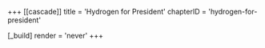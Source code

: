 +++
[[cascade]]
title = 'Hydrogen for President'
chapterID = 'hydrogen-for-president'

[_build]
render = 'never'
+++
